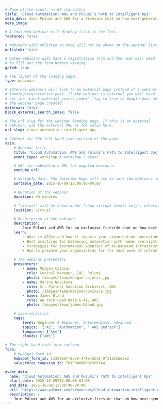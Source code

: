```yaml
---
# Name of the event, <= 60 characters
title: "Cloud Automation: AWS and Pulumi’s Path to Intelligent Ops"
meta_desc: Join Pulumi and AWS for a fireside chat on how next-generation AI capabilities are transforming infrastructure operations.
meta_image:

# A featured webinar will display first in the list.
featured: false

# Webinars with unlisted as true will not be shown on the webinar list
unlisted: false

# Gated webinars will have a registration form and the user will need
# to fill out the form before viewing.
gated: true

# The layout of the landing page.
type: webinars

# External webinars will link to an external page instead of a webinar
# landing/registration page. If the webinar is external you will need
# set the 'block_external_search_index' flag to true so Google does not index
# the webinar page created.
external: false
block_external_search_index: false

# The url slug for the webinar landing page. If this is an external
# webinar, use the external URL as the value here.
url_slug: cloud-automation-intelligent-ops

# Content for the left hand side section of the page.
main:
    # Webinar title.
    title: "Cloud Automation: AWS and Pulumi’s Path to Intelligent Ops"
    event_type: workshop # workshop | event

    # URL for embedding a URL for ungated webinars.
    youtube_url: 

    # Sortable date. The datetime Hugo will use to sort the webinars in date order.
    sortable_date: 2025-10-09T12:00:00-04:00

    # Duration of the webinar.
    duration: 90 minutes

    # "virtual" will be shown under "show virtual events only", otherwise shown as City, State (seattle, wa)
    location: virtual

    # Description of the webinar.
    description: |
        Join Pulumi and AWS for an exclusive fireside chat on how next-generation AI capabilities are transforming infrastructure operations through intelligent automation. Discover how platform engineering teams can harness Pulumi Neo and other autonomous assistants that understand context, execute complex cloud operations, and adapt to your organization's unique requirements — all while maintaining enterprise-grade governance and security controls. Learn how Neo's AI-powered infrastructure assistant is revolutionizing the way teams build, manage, and optimize cloud infrastructure through natural language interactions.
    learn:
        - What is AIOps and how it impacts your organization operations
        - Best practices for balancing automation with human oversight
        - Strategies for incremental adoption of AI-powered infrastructure management
        - How to prepare your organization for the next wave of infrastructure automation
        
    # The webinar presenters
    presenters:
        - name: Meagan Cojocar
          role: General Manager, IaC, Pulumi
          photo: /images/team/meagan-cojocar.jpg
        - name: Marina Novikova
          role: Sr. Partner Solution Architect, AWS
          photo: /images/team/marina-novikova.jpg
        - name: James Bland
          role: WW Tech Lead Data & AI, AWS
          photo: /images/team/james-bland.jpg

    # case-sensitive
    tags:
        level: Beginner # Beginner, Intermediate, Advanced
        topics:  ["AI", "Automation", " AWS Bedrock"]
        languages: ["Any"]
        clouds: ["AWS"]

# The right hand side form section.
form:
    # HubSpot form id.
    hubspot_form_id: 14399b07-857e-47fa-bb31-9f31a1abe5a3
    salesforce_campaign_id: 701PQ00000gCXODYA4

event_data:
  name: "Cloud Automation: AWS and Pulumi’s Path to Intelligent Ops"
  start_date: 2025-10-09T12:00:00-04:00
  end_date: 2025-10-09T13:30:00-04:00
  url: "https://www.pulumi.com/resources/cloud-automation-intelligent-ops/"
  description: |
    Join Pulumi and AWS for an exclusive fireside chat on how next-generation AI capabilities are transforming infrastructure operations through intelligent automation. Discover how platform engineering teams can harness autonomous assistants that understand context, execute complex cloud operations, and adapt to your organization's unique requirements - all while maintaining enterprise-grade governance and security controls.
---
```

